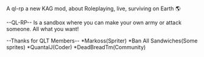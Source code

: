A ql-rp a new KAG mod, about Roleplaying, live, surviving on Earth 🌎

--QL-RP--
Is a sandbox where you can make your own army or attack someone.
All what you want!

--Thanks for QLT Members--
*Markoss(Spriter)
*Ban All Sandwiches(Some sprites)
*QuantalJ(Coder)
*DeadBreadTm(Community)

